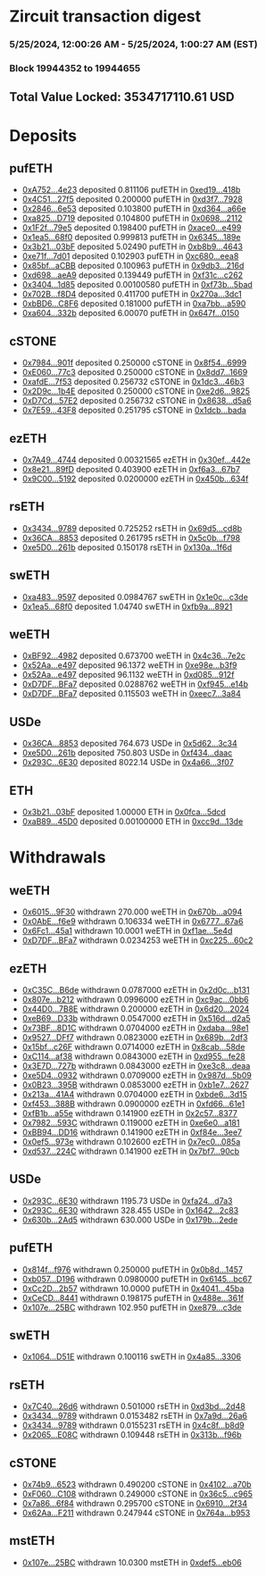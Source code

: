 # Zircuit transaction digest
### 5/25/2024, 12:00:26 AM - 5/25/2024, 1:00:27 AM (EST)
### Block 19944352 to 19944655

## Total Value Locked: 3534717110.61 USD

# Deposits
## pufETH
- [0xA752...4e23](https://etherscan.io/address/0xA752cf8614d8d695E5F17FAa3819945bf8fD4e23) deposited 0.811106 pufETH in [0xed19...418b](https://etherscan.io/tx/0xA752cf8614d8d695E5F17FAa3819945bf8fD4e23)
- [0x4C51...27f5](https://etherscan.io/address/0x4C5166053177297e689a3d8e11e93B05Bc9727f5) deposited 0.200000 pufETH in [0xd3f7...7928](https://etherscan.io/tx/0x4C5166053177297e689a3d8e11e93B05Bc9727f5)
- [0x2846...6e53](https://etherscan.io/address/0x2846A29c0544C12173b037d4911eF5Aa242A6e53) deposited 0.103800 pufETH in [0xd364...a66e](https://etherscan.io/tx/0x2846A29c0544C12173b037d4911eF5Aa242A6e53)
- [0xa825...D719](https://etherscan.io/address/0xa825a476Bb333Ddd065bC7Dca5aA1934a18eD719) deposited 0.104800 pufETH in [0x0698...2112](https://etherscan.io/tx/0xa825a476Bb333Ddd065bC7Dca5aA1934a18eD719)
- [0x1F2f...79e5](https://etherscan.io/address/0x1F2fff62dD729Ac0aC15e17f4992cc6A4C6A79e5) deposited 0.198400 pufETH in [0xace0...e499](https://etherscan.io/tx/0x1F2fff62dD729Ac0aC15e17f4992cc6A4C6A79e5)
- [0x1ea5...68f0](https://etherscan.io/address/0x1ea59465d0e3A6b26Fe2e97529D0d35e1Fb268f0) deposited 0.999813 pufETH in [0x6345...189e](https://etherscan.io/tx/0x1ea59465d0e3A6b26Fe2e97529D0d35e1Fb268f0)
- [0x3b21...03bF](https://etherscan.io/address/0x3b21b13B99A903c37B62001D63864CB405F103bF) deposited 5.02490 pufETH in [0xb8b9...4643](https://etherscan.io/tx/0x3b21b13B99A903c37B62001D63864CB405F103bF)
- [0xe71f...7d01](https://etherscan.io/address/0xe71f1Fb143cD54Aa0D939c8D5c88288C978c7d01) deposited 0.102903 pufETH in [0xc680...eea8](https://etherscan.io/tx/0xe71f1Fb143cD54Aa0D939c8D5c88288C978c7d01)
- [0x85bf...aCBB](https://etherscan.io/address/0x85bf5b4739F251E92a96814B3F6dd240Ad5faCBB) deposited 0.100963 pufETH in [0x9db3...216d](https://etherscan.io/tx/0x85bf5b4739F251E92a96814B3F6dd240Ad5faCBB)
- [0xd698...aeA9](https://etherscan.io/address/0xd698cB5ea9C3639f90C004f6BF8Af9357c90aeA9) deposited 0.139449 pufETH in [0xf31c...c262](https://etherscan.io/tx/0xd698cB5ea9C3639f90C004f6BF8Af9357c90aeA9)
- [0x3404...1d85](https://etherscan.io/address/0x3404BCc3EAA0F2923F37F87Da9f15c9332b01d85) deposited 0.00100580 pufETH in [0xf73b...5bad](https://etherscan.io/tx/0x3404BCc3EAA0F2923F37F87Da9f15c9332b01d85)
- [0x702B...f8D4](https://etherscan.io/address/0x702BA4456cdd7485716e486ECbAbA7CC9276f8D4) deposited 0.411700 pufETH in [0x270a...3dc1](https://etherscan.io/tx/0x702BA4456cdd7485716e486ECbAbA7CC9276f8D4)
- [0xbBD6...C8F6](https://etherscan.io/address/0xbBD6f601EcC6d7a9e4C7a52aB6691b1250C0C8F6) deposited 0.181000 pufETH in [0xa7bb...a590](https://etherscan.io/tx/0xbBD6f601EcC6d7a9e4C7a52aB6691b1250C0C8F6)
- [0xa604...332b](https://etherscan.io/address/0xa6047917f3e91963E012AF002b0C688b16e1332b) deposited 6.00070 pufETH in [0x647f...0150](https://etherscan.io/tx/0xa6047917f3e91963E012AF002b0C688b16e1332b)
## cSTONE
- [0x7984...901f](https://etherscan.io/address/0x79846cb62306F98b7A16d8d1479E9967707F901f) deposited 0.250000 cSTONE in [0x8f54...6999](https://etherscan.io/tx/0x79846cb62306F98b7A16d8d1479E9967707F901f)
- [0xE060...77c3](https://etherscan.io/address/0xE0606b12B02779834FdEF6C5BD32F2Db51c077c3) deposited 0.250000 cSTONE in [0x8dd7...1669](https://etherscan.io/tx/0xE0606b12B02779834FdEF6C5BD32F2Db51c077c3)
- [0xafdE...7f53](https://etherscan.io/address/0xafdE46E61D89e564Cd3200cb2e32D6AcE5C77f53) deposited 0.256732 cSTONE in [0x1dc3...46b3](https://etherscan.io/tx/0xafdE46E61D89e564Cd3200cb2e32D6AcE5C77f53)
- [0x2D9c...1b4E](https://etherscan.io/address/0x2D9c3B998B23d351623910aE85C3abc905d21b4E) deposited 0.250000 cSTONE in [0xe2d6...9825](https://etherscan.io/tx/0x2D9c3B998B23d351623910aE85C3abc905d21b4E)
- [0xD7Cd...57E2](https://etherscan.io/address/0xD7Cd0f4645b5e06633992CF991BB5c4377f357E2) deposited 0.256732 cSTONE in [0x8638...d5a6](https://etherscan.io/tx/0xD7Cd0f4645b5e06633992CF991BB5c4377f357E2)
- [0x7E59...43F8](https://etherscan.io/address/0x7E59955A1b1960a4fA945bA4D0d3A5BAa58543F8) deposited 0.251795 cSTONE in [0x1dcb...bada](https://etherscan.io/tx/0x7E59955A1b1960a4fA945bA4D0d3A5BAa58543F8)
## ezETH
- [0x7A49...4744](https://etherscan.io/address/0x7A493Be5c2ce014cD049Bf178a1ac0Db1B434744) deposited 0.00321565 ezETH in [0x30ef...442e](https://etherscan.io/tx/0x7A493Be5c2ce014cD049Bf178a1ac0Db1B434744)
- [0x8e21...89fD](https://etherscan.io/address/0x8e216d6b36548cF82F5DD51bE1Da1CB58Fc589fD) deposited 0.403900 ezETH in [0xf6a3...67b7](https://etherscan.io/tx/0x8e216d6b36548cF82F5DD51bE1Da1CB58Fc589fD)
- [0x9C00...5192](https://etherscan.io/address/0x9C00f427973242934Aa4E4B0f041C9e9989f5192) deposited 0.0200000 ezETH in [0x450b...634f](https://etherscan.io/tx/0x9C00f427973242934Aa4E4B0f041C9e9989f5192)
## rsETH
- [0x3434...9789](https://etherscan.io/address/0x34349c5569e7B846c3558961552D2202760A9789) deposited 0.725252 rsETH in [0x69d5...cd8b](https://etherscan.io/tx/0x34349c5569e7B846c3558961552D2202760A9789)
- [0x36CA...8853](https://etherscan.io/address/0x36CA61A6905b132235Ec0aDd25a0a280cb5c8853) deposited 0.261795 rsETH in [0x5c0b...f798](https://etherscan.io/tx/0x36CA61A6905b132235Ec0aDd25a0a280cb5c8853)
- [0xe5D0...261b](https://etherscan.io/address/0xe5D0a8391D57aad61824c2e61f52f4d73e33261b) deposited 0.150178 rsETH in [0x130a...1f6d](https://etherscan.io/tx/0xe5D0a8391D57aad61824c2e61f52f4d73e33261b)
## swETH
- [0xa483...9597](https://etherscan.io/address/0xa483Fdb7EE6296D63c495a64355530e893E79597) deposited 0.0984767 swETH in [0x1e0c...c3de](https://etherscan.io/tx/0xa483Fdb7EE6296D63c495a64355530e893E79597)
- [0x1ea5...68f0](https://etherscan.io/address/0x1ea59465d0e3A6b26Fe2e97529D0d35e1Fb268f0) deposited 1.04740 swETH in [0xfb9a...8921](https://etherscan.io/tx/0x1ea59465d0e3A6b26Fe2e97529D0d35e1Fb268f0)
## weETH
- [0xBF92...4982](https://etherscan.io/address/0xBF92620478dd964caC8e0d8D98BF3336727f4982) deposited 0.673700 weETH in [0x4c36...7e2c](https://etherscan.io/tx/0xBF92620478dd964caC8e0d8D98BF3336727f4982)
- [0x52Aa...e497](https://etherscan.io/address/0x52Aa899454998Be5b000Ad077a46Bbe360F4e497) deposited 96.1372 weETH in [0xe98e...b3f9](https://etherscan.io/tx/0x52Aa899454998Be5b000Ad077a46Bbe360F4e497)
- [0x52Aa...e497](https://etherscan.io/address/0x52Aa899454998Be5b000Ad077a46Bbe360F4e497) deposited 96.1132 weETH in [0xd085...912f](https://etherscan.io/tx/0x52Aa899454998Be5b000Ad077a46Bbe360F4e497)
- [0xD7DF...BFa7](https://etherscan.io/address/0xD7DF7E085214743530afF339aFC420c7c720BFa7) deposited 0.0288762 weETH in [0xf945...e14b](https://etherscan.io/tx/0xD7DF7E085214743530afF339aFC420c7c720BFa7)
- [0xD7DF...BFa7](https://etherscan.io/address/0xD7DF7E085214743530afF339aFC420c7c720BFa7) deposited 0.115503 weETH in [0xeec7...3a84](https://etherscan.io/tx/0xD7DF7E085214743530afF339aFC420c7c720BFa7)
## USDe
- [0x36CA...8853](https://etherscan.io/address/0x36CA61A6905b132235Ec0aDd25a0a280cb5c8853) deposited 764.673 USDe in [0x5d62...3c34](https://etherscan.io/tx/0x36CA61A6905b132235Ec0aDd25a0a280cb5c8853)
- [0xe5D0...261b](https://etherscan.io/address/0xe5D0a8391D57aad61824c2e61f52f4d73e33261b) deposited 750.803 USDe in [0xf434...daac](https://etherscan.io/tx/0xe5D0a8391D57aad61824c2e61f52f4d73e33261b)
- [0x293C...6E30](https://etherscan.io/address/0x293C6937D8D82e05B01335F7B33FBA0c8e256E30) deposited 8022.14 USDe in [0x4a66...3f07](https://etherscan.io/tx/0x293C6937D8D82e05B01335F7B33FBA0c8e256E30)
## ETH
- [0x3b21...03bF](https://etherscan.io/address/0x3b21b13B99A903c37B62001D63864CB405F103bF) deposited 1.00000 ETH in [0x0fca...5dcd](https://etherscan.io/tx/0x3b21b13B99A903c37B62001D63864CB405F103bF)
- [0xaB89...45D0](https://etherscan.io/address/0xaB89057853a433895eA58Bedc0bE444e42fA45D0) deposited 0.00100000 ETH in [0xcc9d...13de](https://etherscan.io/tx/0xaB89057853a433895eA58Bedc0bE444e42fA45D0)
# Withdrawals
## weETH
- [0x6015...9F30](https://etherscan.io/address/0x6015F3Cd3b4bF854bA215a510cD3D661b52b9F30) withdrawn 270.000 weETH in [0x670b...a094](https://etherscan.io/tx/0x6015F3Cd3b4bF854bA215a510cD3D661b52b9F30)
- [0x0AbE...f6e9](https://etherscan.io/address/0x0AbE81b56F49B2F9031e753bD666f2931303f6e9) withdrawn 0.106334 weETH in [0x6777...67a6](https://etherscan.io/tx/0x0AbE81b56F49B2F9031e753bD666f2931303f6e9)
- [0x6Fc1...45a1](https://etherscan.io/address/0x6Fc1C21D1D3A8A24A360AEfd94923ce138eB45a1) withdrawn 10.0001 weETH in [0xf1ae...5e4d](https://etherscan.io/tx/0x6Fc1C21D1D3A8A24A360AEfd94923ce138eB45a1)
- [0xD7DF...BFa7](https://etherscan.io/address/0xD7DF7E085214743530afF339aFC420c7c720BFa7) withdrawn 0.0234253 weETH in [0xc225...60c2](https://etherscan.io/tx/0xD7DF7E085214743530afF339aFC420c7c720BFa7)
## ezETH
- [0xC35C...B6de](https://etherscan.io/address/0xC35Cc4Df3815ED9A211a3037f1C48CEF3794B6de) withdrawn 0.0787000 ezETH in [0x2d0c...b131](https://etherscan.io/tx/0xC35Cc4Df3815ED9A211a3037f1C48CEF3794B6de)
- [0x807e...b212](https://etherscan.io/address/0x807ed8405211A02C88b70E5A8CCc7E112A36b212) withdrawn 0.0996000 ezETH in [0xc9ac...0bb6](https://etherscan.io/tx/0x807ed8405211A02C88b70E5A8CCc7E112A36b212)
- [0x44D0...7B8E](https://etherscan.io/address/0x44D0C6b41A802d9D5b7DF13ccDCc1a9FF7977B8E) withdrawn 0.200000 ezETH in [0x6d20...2024](https://etherscan.io/tx/0x44D0C6b41A802d9D5b7DF13ccDCc1a9FF7977B8E)
- [0xeB69...D33b](https://etherscan.io/address/0xeB6997903A8FD1Ccb1335ECFD809bFd0bCaED33b) withdrawn 0.0547000 ezETH in [0x516d...d2a5](https://etherscan.io/tx/0xeB6997903A8FD1Ccb1335ECFD809bFd0bCaED33b)
- [0x73BF...8D1C](https://etherscan.io/address/0x73BF8bB638E015e4555c402847c252c63dD78D1C) withdrawn 0.0704000 ezETH in [0xdaba...98e1](https://etherscan.io/tx/0x73BF8bB638E015e4555c402847c252c63dD78D1C)
- [0x9527...DFf7](https://etherscan.io/address/0x95274685D64E4879f590B2d3998b8bE7a321DFf7) withdrawn 0.0823000 ezETH in [0x689b...2df3](https://etherscan.io/tx/0x95274685D64E4879f590B2d3998b8bE7a321DFf7)
- [0x15bf...c26F](https://etherscan.io/address/0x15bf114925Ad83C6B6112B72Ae2678E91BcAc26F) withdrawn 0.0714000 ezETH in [0x8cab...58de](https://etherscan.io/tx/0x15bf114925Ad83C6B6112B72Ae2678E91BcAc26F)
- [0xC114...af38](https://etherscan.io/address/0xC11404245884a1Bf6DD22867164777858AB7af38) withdrawn 0.0843000 ezETH in [0xd955...fe28](https://etherscan.io/tx/0xC11404245884a1Bf6DD22867164777858AB7af38)
- [0x3E7D...727b](https://etherscan.io/address/0x3E7D1A35351f6c49EF92A22001669e88eCab727b) withdrawn 0.0843000 ezETH in [0xe3c8...deaa](https://etherscan.io/tx/0x3E7D1A35351f6c49EF92A22001669e88eCab727b)
- [0xe5D4...0932](https://etherscan.io/address/0xe5D41E03e0656B042F535511d45bDfd551cB0932) withdrawn 0.0709000 ezETH in [0x987d...5b09](https://etherscan.io/tx/0xe5D41E03e0656B042F535511d45bDfd551cB0932)
- [0x0B23...395B](https://etherscan.io/address/0x0B2302167583946991D57BF211441b7c1859395B) withdrawn 0.0853000 ezETH in [0xb1e7...2627](https://etherscan.io/tx/0x0B2302167583946991D57BF211441b7c1859395B)
- [0x213a...41A4](https://etherscan.io/address/0x213aA8c10E2e8f64384C58c81C5229f640c441A4) withdrawn 0.0704000 ezETH in [0xbde6...3d15](https://etherscan.io/tx/0x213aA8c10E2e8f64384C58c81C5229f640c441A4)
- [0xf453...388B](https://etherscan.io/address/0xf4536f87d377ca0F179F3427648588bFD0F5388B) withdrawn 0.0900000 ezETH in [0xfd66...61e1](https://etherscan.io/tx/0xf4536f87d377ca0F179F3427648588bFD0F5388B)
- [0xfB1b...a55e](https://etherscan.io/address/0xfB1bf55eCe8A0Be0AB5d73c35070875591c3a55e) withdrawn 0.141900 ezETH in [0x2c57...8377](https://etherscan.io/tx/0xfB1bf55eCe8A0Be0AB5d73c35070875591c3a55e)
- [0x7982...593C](https://etherscan.io/address/0x79825a9eece296C07028Ea3FF2E2e329d20D593C) withdrawn 0.119000 ezETH in [0xe6e0...a181](https://etherscan.io/tx/0x79825a9eece296C07028Ea3FF2E2e329d20D593C)
- [0xBB94...DD16](https://etherscan.io/address/0xBB94E50c61D3e618500a473303E605C43BBDDD16) withdrawn 0.141900 ezETH in [0xf84e...3ee7](https://etherscan.io/tx/0xBB94E50c61D3e618500a473303E605C43BBDDD16)
- [0x0ef5...973e](https://etherscan.io/address/0x0ef5b097032e6E80C6a3E3e47Ef1Cdc1aB31973e) withdrawn 0.102600 ezETH in [0x7ec0...085a](https://etherscan.io/tx/0x0ef5b097032e6E80C6a3E3e47Ef1Cdc1aB31973e)
- [0xd537...224C](https://etherscan.io/address/0xd53776fe56804118Be78F6Fd55dd80A9Ad23224C) withdrawn 0.141900 ezETH in [0x7bf7...90cb](https://etherscan.io/tx/0xd53776fe56804118Be78F6Fd55dd80A9Ad23224C)
## USDe
- [0x293C...6E30](https://etherscan.io/address/0x293C6937D8D82e05B01335F7B33FBA0c8e256E30) withdrawn 1195.73 USDe in [0xfa24...d7a3](https://etherscan.io/tx/0x293C6937D8D82e05B01335F7B33FBA0c8e256E30)
- [0x293C...6E30](https://etherscan.io/address/0x293C6937D8D82e05B01335F7B33FBA0c8e256E30) withdrawn 328.455 USDe in [0x1642...2c83](https://etherscan.io/tx/0x293C6937D8D82e05B01335F7B33FBA0c8e256E30)
- [0x630b...2Ad5](https://etherscan.io/address/0x630b1117BA7EDA4D97090B7B146eaa1Dd1712Ad5) withdrawn 630.000 USDe in [0x179b...2ede](https://etherscan.io/tx/0x630b1117BA7EDA4D97090B7B146eaa1Dd1712Ad5)
## pufETH
- [0x814f...f976](https://etherscan.io/address/0x814f1A1F5e09dE4293BAfEfA4c0239698ebbf976) withdrawn 0.250000 pufETH in [0x0b8d...1457](https://etherscan.io/tx/0x814f1A1F5e09dE4293BAfEfA4c0239698ebbf976)
- [0xb057...D196](https://etherscan.io/address/0xb0577ECF1400C88da82569D564c23e2BE282D196) withdrawn 0.0980000 pufETH in [0x6145...bc67](https://etherscan.io/tx/0xb0577ECF1400C88da82569D564c23e2BE282D196)
- [0xCc2D...2b57](https://etherscan.io/address/0xCc2D470dFE5689FEfD3EbA7059870C7137552b57) withdrawn 10.0000 pufETH in [0x4041...45ba](https://etherscan.io/tx/0xCc2D470dFE5689FEfD3EbA7059870C7137552b57)
- [0xCeCD...8441](https://etherscan.io/address/0xCeCD502b173A4E4D64825AA993270ecc690b8441) withdrawn 0.198175 pufETH in [0x488e...361f](https://etherscan.io/tx/0xCeCD502b173A4E4D64825AA993270ecc690b8441)
- [0x107e...25BC](https://etherscan.io/address/0x107eB04F4634bB1250343CE61f9fA78764D725BC) withdrawn 102.950 pufETH in [0xe879...c3de](https://etherscan.io/tx/0x107eB04F4634bB1250343CE61f9fA78764D725BC)
## swETH
- [0x1064...D51E](https://etherscan.io/address/0x10642C42512f59E12eD491934CcBb431B9C0D51E) withdrawn 0.100116 swETH in [0x4a85...3306](https://etherscan.io/tx/0x10642C42512f59E12eD491934CcBb431B9C0D51E)
## rsETH
- [0x7C40...26d6](https://etherscan.io/address/0x7C401f17879f7c7FE0A83B915F6e9bE6192226d6) withdrawn 0.501000 rsETH in [0xd3bd...2d48](https://etherscan.io/tx/0x7C401f17879f7c7FE0A83B915F6e9bE6192226d6)
- [0x3434...9789](https://etherscan.io/address/0x34349c5569e7B846c3558961552D2202760A9789) withdrawn 0.0153482 rsETH in [0x7a9d...26a6](https://etherscan.io/tx/0x34349c5569e7B846c3558961552D2202760A9789)
- [0x3434...9789](https://etherscan.io/address/0x34349c5569e7B846c3558961552D2202760A9789) withdrawn 0.0155231 rsETH in [0x4c8f...b8d9](https://etherscan.io/tx/0x34349c5569e7B846c3558961552D2202760A9789)
- [0x2065...E08C](https://etherscan.io/address/0x2065b7a05102C48A44CB985a1E1f466ac9cEE08C) withdrawn 0.109448 rsETH in [0x313b...f96b](https://etherscan.io/tx/0x2065b7a05102C48A44CB985a1E1f466ac9cEE08C)
## cSTONE
- [0x74b9...6523](https://etherscan.io/address/0x74b993b29F0833cbfF05eC6cA1D8513079bE6523) withdrawn 0.490200 cSTONE in [0x4102...a70b](https://etherscan.io/tx/0x74b993b29F0833cbfF05eC6cA1D8513079bE6523)
- [0xF060...C108](https://etherscan.io/address/0xF060dF2DC8f94c598811cc90Cb128C4F078eC108) withdrawn 0.249000 cSTONE in [0x36c5...c965](https://etherscan.io/tx/0xF060dF2DC8f94c598811cc90Cb128C4F078eC108)
- [0x7a86...6f84](https://etherscan.io/address/0x7a86333c9A11a07cF70E6Ed6D086978DA6106f84) withdrawn 0.295700 cSTONE in [0x6910...2f34](https://etherscan.io/tx/0x7a86333c9A11a07cF70E6Ed6D086978DA6106f84)
- [0x62Aa...F211](https://etherscan.io/address/0x62Aac5D0B1BBc88CB4d07eD1bA82544BF896F211) withdrawn 0.247944 cSTONE in [0x764a...b953](https://etherscan.io/tx/0x62Aac5D0B1BBc88CB4d07eD1bA82544BF896F211)
## mstETH
- [0x107e...25BC](https://etherscan.io/address/0x107eB04F4634bB1250343CE61f9fA78764D725BC) withdrawn 10.0300 mstETH in [0xdef5...eb06](https://etherscan.io/tx/0x107eB04F4634bB1250343CE61f9fA78764D725BC)

